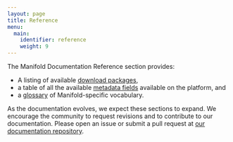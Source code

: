 ```yaml
---
layout: page
title: Reference
menu:
  main:
    identifier: reference
    weight: 9
---
```


The Manifold Documentation Reference section provides:

* A listing of available [download packages](/docs/reference/downloads.html),
* a table of all the available [metadata fields](/docs/reference/metadata.html) available on the platform, and
* a [glossary](/docs/reference/glossary.html) of Manifold-specific vocabulary.

As the documentation evolves, we expect these sections to expand. We encourage the community to request revisions and to contribute to our documentation. Please open an issue or submit a pull request at [our documentation repository](https://github.com/ManifoldScholar/manifold-docs-jekyll).
